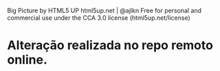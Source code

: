 Big Picture by HTML5 UP
html5up.net | @ajlkn
Free for personal and commercial use under the CCA 3.0 license (html5up.net/license)



# Alteração realizada no repo remoto online.



